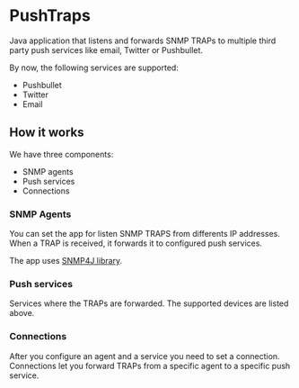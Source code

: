 # PushTraps

Java application that listens and forwards SNMP TRAPs to multiple third party push services like email, Twitter or Pushbullet.

By now, the following services are supported:

- Pushbullet
- Twitter
- Email

## How it works

We have three components:

- SNMP agents
- Push services
- Connections

### SNMP Agents

You can set the app for listen SNMP TRAPS from differents IP addresses. When a TRAP is received, it forwards it to configured push services.

The app uses [SNMP4J library](http://www.snmp4j.org/).

### Push services

Services where the TRAPs are forwarded. The supported devices are listed above.

### Connections

After you configure an agent and a service you need to set a connection. Connections let you forward TRAPs from a specific agent to a specific push service.
